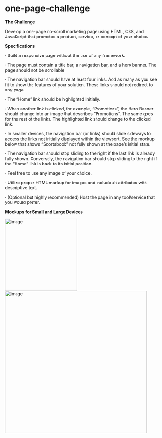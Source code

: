 # one-page-challenge

**The Challenge**

Develop a one-page no-scroll marketing page using HTML, CSS, and JavaScript that promotes a product, service, or concept of your choice.

**Specifications**
  
  ·  Build a responsive page without the use of any framework.
  
  · The page must contain a title bar, a navigation bar, and a hero banner. The page should not be scrollable.
  
  · The navigation bar should have at least four links. Add as many as you see fit to show the features of your solution. These links should not redirect to any page.
  
  · The “Home” link should be highlighted initially.
  
  · When another link is clicked, for example, “Promotions”, the Hero Banner should change into an image that describes “Promotions”. The same goes for the rest of the links. The highlighted link should change to the clicked link.
  
  · In smaller devices, the navigation bar (or links) should slide sideways to access the links not initially displayed within the viewport. See the mockup below that shows “Sportsbook” not fully shown at the page’s initial state.
  
  · The navigation bar should stop sliding to the right if the last link is already fully shown. Conversely, the navigation bar should stop sliding to the right if the “Home” link is back to its initial position.
  
  · Feel free to use any image of your choice.
  
  · Utilize proper HTML markup for images and include alt attributes with descriptive text.
  
  · (Optional but highly recommended) Host the page in any tool/service that you would prefer.

**Mockups for Small and Large Devices**

<img width="237" alt="image" src="https://github.com/johnpaulsolo/one-page-challenge/assets/22829633/419a26bd-6f65-46b1-841a-416e52e32336">
<img width="468" alt="image" src="https://github.com/johnpaulsolo/one-page-challenge/assets/22829633/4c6e0973-c021-4c89-b182-948897d1d877">
